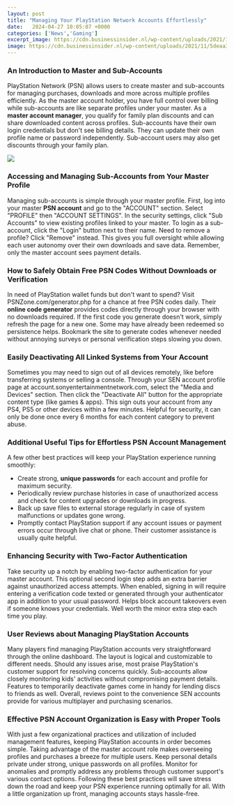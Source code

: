 ```yaml
---
layout: post
title: "Managing Your PlayStation Network Accounts Effortlessly"
date:   2024-04-27 10:05:07 +0000
categories: ['News','Gaming']
excerpt_image: https://cdn.businessinsider.nl/wp-content/uploads/2021/11/5deaa3b8fd9db221501bea28.png
image: https://cdn.businessinsider.nl/wp-content/uploads/2021/11/5deaa3b8fd9db221501bea28.png
---
```


### An Introduction to Master and Sub-Accounts
PlayStation Network (PSN) allows users to create master and sub-accounts for managing purchases, downloads and more across multiple profiles efficiently. As the master account holder, you have full control over billing while sub-accounts are like separate profiles under your master. 
As a **master account manager**, you qualify for family plan discounts and can share downloaded content across profiles. Sub-accounts have their own login credentials but don't see billing details. They can update their own profile name or password independently. Sub-account users may also get discounts through your family plan.

![](https://www.lifewire.com/thmb/lzujxm2vie-h1-bb51pZ80Oaq9M=/2880x1800/filters:no_upscale():max_bytes(150000):strip_icc()/006_create-a-playstation-network-account-4103872-5bc7a32b46e0fb00262e9e48.jpg)
### Accessing and Managing Sub-Accounts from Your Master Profile 
Managing sub-accounts is simple through your master profile. First, log into your master **PSN account** and go to the "ACCOUNT" section. Select "PROFILE" then "ACCOUNT SETTINGS". In the security settings, click "Sub Accounts" to view existing profiles linked to your master. 
To login as a sub-account, click the "Login" button next to their name. Need to remove a profile? Click "Remove" instead. This gives you full oversight while allowing each user autonomy over their own downloads and save data. Remember, only the master account sees payment details.
### How to Safely Obtain Free PSN Codes Without Downloads or Verification
In need of PlayStation wallet funds but don't want to spend? Visit PSNZone.com/generator.php for a chance at free PSN codes daily. Their **online code generator** provides codes directly through your browser with no downloads required. 
If the first code you generate doesn't work, simply refresh the page for a new one. Some may have already been redeemed so persistence helps. Bookmark the site to generate codes whenever needed without annoying surveys or personal verification steps slowing you down.
### Easily Deactivating All Linked Systems from Your Account  
Sometimes you may need to sign out of all devices remotely, like before transferring systems or selling a console. Through your SEN account profile page at account.sonyentertainmentnetwork.com, select the "Media and Devices" section. Then click the "Deactivate All" button for the appropriate content type (like games & apps). 
This sign outs your account from any PS4, PS5 or other devices within a few minutes. Helpful for security, it can only be done once every 6 months for each content category to prevent abuse.
### Additional Useful Tips for Effortless PSN Account Management
A few other best practices will keep your PlayStation experience running smoothly:
- Create strong, **unique passwords** for each account and profile for maximum security. 
- Periodically review purchase histories in case of unauthorized access and check for content upgrades or downloads in progress. 
- Back up save files to external storage regularly in case of system malfunctions or updates gone wrong. 
- Promptly contact PlayStation support if any account issues or payment errors occur through live chat or phone. Their customer assistance is usually quite helpful.
### Enhancing Security with Two-Factor Authentication  
Take security up a notch by enabling two-factor authentication for your master account. This optional second login step adds an extra barrier against unauthorized access attempts. 
When enabled, signing in will require entering a verification code texted or generated through your authenticator app in addition to your usual password. Helps block account takeovers even if someone knows your credentials. Well worth the minor extra step each time you play.
### User Reviews about Managing PlayStation Accounts
Many players find managing PlayStation accounts very straightforward through the online dashboard. The layout is logical and customizable to different needs. Should any issues arise, most praise PlayStation's customer support for resolving concerns quickly. 
Sub-accounts allow closely monitoring kids' activities without compromising payment details. Features to temporarily deactivate games come in handy for lending discs to friends as well. Overall, reviews point to the convenience SEN accounts provide for various multiplayer and purchasing scenarios.
### Effective PSN Account Organization is Easy with Proper Tools
With just a few organizational practices and utilization of included management features, keeping PlayStation accounts in order becomes simple. Taking advantage of the master account role makes overseeing profiles and purchases a breeze for multiple users. 
Keep personal details private under strong, unique passwords on all profiles. Monitor for anomalies and promptly address any problems through customer support's various contact options. Following these best practices will save stress down the road and keep your PSN experience running optimally for all. With a little organization up front, managing accounts stays hassle-free.